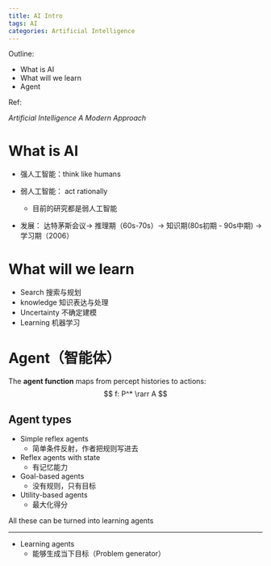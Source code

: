```yaml
---
title: AI Intro 
tags: AI
categories: Artificial Intelligence
---
```


Outline:

* What is AI
* What will we learn
* Agent

Ref: 

*Artificial Intelligence A Modern Approach*

<!--more-->

# What is AI

* 强人工智能：think like humans

* 弱人工智能： act rationally
  * 目前的研究都是弱人工智能
* 发展： 达特茅斯会议→ 推理期（60s-70s）→ 知识期(80s初期 - 90s中期) → 学习期（2006）

# What will we learn

* Search  搜索与规划
* knowledge 知识表达与处理
* Uncertainty 不确定建模
* Learning 机器学习

# Agent（智能体）

The **agent function** maps from percept histories to actions:
$$
f: P^* \rarr A
$$


## Agent types

* Simple  reflex agents
  * 简单条件反射，作者把规则写进去
* Reflex agents with state
  * 有记忆能力
* Goal-based agents
  * 没有规则，只有目标
* Utility-based agents
  * 最大化得分

All these can be turned into learning agents

------

* Learning agents
  * 能够生成当下目标（Problem generator）
